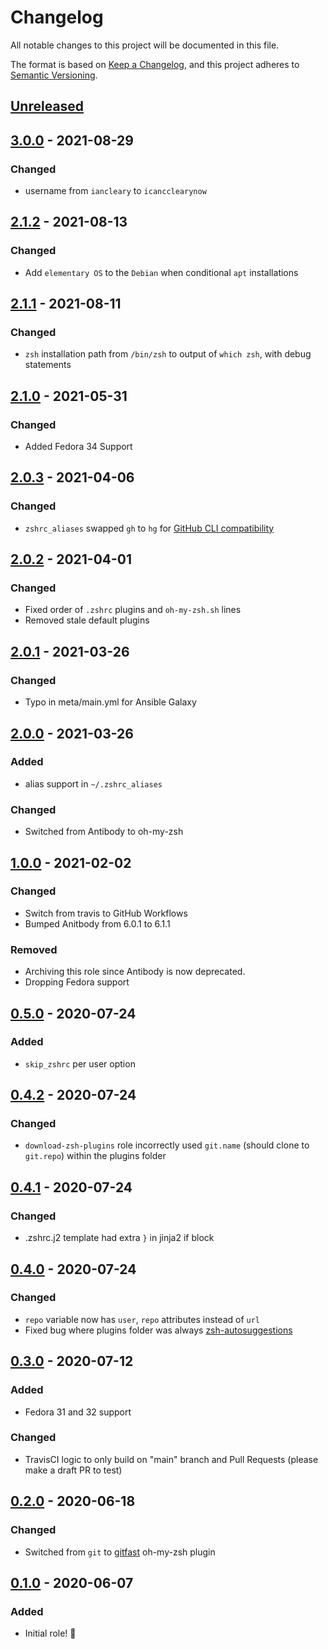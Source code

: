 # Changelog

All notable changes to this project will be documented in this file.

The format is based on [Keep a Changelog](https://keepachangelog.com/en/1.0.0/),
and this project adheres to [Semantic Versioning](https://semver.org/spec/v2.0.0.html).

## [Unreleased]

## [3.0.0] - 2021-08-29

### Changed

- username from `iancleary` to `icancclearynow`

## [2.1.2] - 2021-08-13

### Changed

- Add `elementary OS` to the `Debian` when conditional `apt` installations

## [2.1.1] - 2021-08-11

### Changed

- `zsh` installation path from `/bin/zsh` to output of `which zsh`, with debug statements

## [2.1.0] - 2021-05-31

### Changed

- Added Fedora 34 Support

## [2.0.3] - 2021-04-06

### Changed

- `zshrc_aliases` swapped `gh` to `hg` for [GitHub CLI compatibility](https://github.com/cli/cli)
## [2.0.2] - 2021-04-01

### Changed

- Fixed order of `.zshrc` plugins and `oh-my-zsh.sh` lines
- Removed stale default plugins

## [2.0.1] - 2021-03-26

### Changed

- Typo in meta/main.yml for Ansible Galaxy

## [2.0.0] - 2021-03-26

### Added

- alias support in `~/.zshrc_aliases`

### Changed

- Switched from Antibody to oh-my-zsh

## [1.0.0] - 2021-02-02

### Changed

- Switch from travis to GitHub Workflows
- Bumped Anitbody from 6.0.1 to 6.1.1

### Removed

- Archiving this role since Antibody is now deprecated.
- Dropping Fedora support

## [0.5.0] - 2020-07-24

### Added

- `skip_zshrc` per user option

## [0.4.2] - 2020-07-24

### Changed

- `download-zsh-plugins` role incorrectly used `git.name` (should clone to `git.repo`) within the plugins folder

## [0.4.1] - 2020-07-24

### Changed

- .zshrc.j2 template had extra `}` in jinja2 if block

## [0.4.0] - 2020-07-24

### Changed

- `repo` variable now has `user`, `repo` attributes instead of `url`
- Fixed bug where plugins folder was always [zsh-autosuggestions](https://github.com/icancclearynow/ansible-role-zsh/blob/15c3751c2b59bb212c4289284a0ed380c5a1745c/tasks/download-zsh-plugins.yml#L9)

## [0.3.0] - 2020-07-12

### Added

- Fedora 31 and 32 support

### Changed

- TravisCI logic to only build on "main" branch and Pull Requests (please make a draft PR to test)

## [0.2.0] - 2020-06-18

### Changed

- Switched from `git` to [gitfast](https://github.com/ohmyzsh/ohmyzsh/tree/master/plugins/gitfast) oh-my-zsh plugin

## [0.1.0] - 2020-06-07

### Added

- Initial role! 🚀

[Unreleased]: https://github.com/icancclearynow/ansible-role-zsh/compare/v3.0.0...HEAD
[3.0.0]: https://github.com/icancclearynow/ansible-role-zsh/releases/tag/v3.0.0
[2.1.2]: https://github.com/icancclearynow/ansible-role-zsh/releases/tag/v2.1.2
[2.1.1]: https://github.com/icancclearynow/ansible-role-zsh/releases/tag/v2.1.1
[2.1.0]: https://github.com/icancclearynow/ansible-role-zsh/releases/tag/v2.1.0
[2.0.3]: https://github.com/icancclearynow/ansible-role-zsh/releases/tag/v2.0.3
[2.0.2]: https://github.com/icancclearynow/ansible-role-zsh/releases/tag/v2.0.2
[2.0.1]: https://github.com/icancclearynow/ansible-role-zsh/releases/tag/v2.0.1
[2.0.0]: https://github.com/icancclearynow/ansible-role-zsh/releases/tag/v2.0.0
[1.0.0]: https://github.com/icancclearynow/ansible-role-zsh/releases/tag/v1.0.0
[0.5.0]: https://github.com/icancclearynow/ansible-role-zsh/releases/tag/v0.5.0
[0.4.2]: https://github.com/icancclearynow/ansible-role-zsh/releases/tag/v0.4.2
[0.4.1]: https://github.com/icancclearynow/ansible-role-zsh/releases/tag/v0.4.1
[0.4.0]: https://github.com/icancclearynow/ansible-role-zsh/releases/tag/v0.4.0
[0.3.0]: https://github.com/icancclearynow/ansible-role-zsh/releases/tag/v0.3.0
[0.2.0]: https://github.com/icancclearynow/ansible-role-zsh/releases/tag/v0.2.0
[0.1.0]: https://github.com/icancclearynow/ansible-role-zsh/releases/tag/v0.1.0
